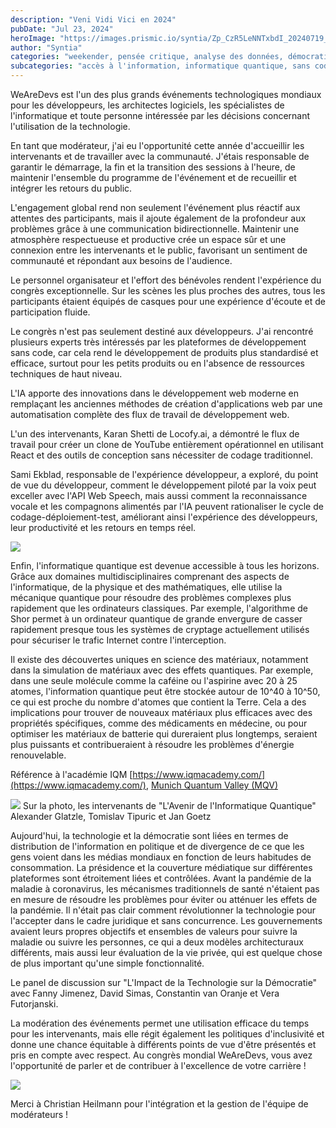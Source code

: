 ```yaml
---
description: "Veni Vidi Vici en 2024"
pubDate: "Jul 23, 2024"
heroImage: "https://images.prismic.io/syntia/Zp_CzR5LeNNTxbdI_20240719_101342.jpg?auto=format,compress"
author: "Syntia"
categories: "weekender, pensée critique, analyse des données, démocratie, congrès, wearedevs"
subcategories: "accès à l'information, informatique quantique, sans code, développement piloté par la voix, science"
---
```


WeAreDevs est l'un des plus grands événements technologiques mondiaux pour les développeurs, les architectes logiciels, les spécialistes de l'informatique et toute personne intéressée par les décisions concernant l'utilisation de la technologie.

En tant que modérateur, j'ai eu l'opportunité cette année d'accueillir les intervenants et de travailler avec la communauté. J'étais responsable de garantir le démarrage, la fin et la transition des sessions à l'heure, de maintenir l'ensemble du programme de l'événement et de recueillir et intégrer les retours du public.

L'engagement global rend non seulement l'événement plus réactif aux attentes des participants, mais il ajoute également de la profondeur aux problèmes grâce à une communication bidirectionnelle. Maintenir une atmosphère respectueuse et productive crée un espace sûr et une connexion entre les intervenants et le public, favorisant un sentiment de communauté et répondant aux besoins de l'audience.

Le personnel organisateur et l'effort des bénévoles rendent l'expérience du congrès exceptionnelle. Sur les scènes les plus proches des autres, tous les participants étaient équipés de casques pour une expérience d'écoute et de participation fluide.

Le congrès n'est pas seulement destiné aux développeurs. J'ai rencontré plusieurs experts très intéressés par les plateformes de développement sans code, car cela rend le développement de produits plus standardisé et efficace, surtout pour les petits produits ou en l'absence de ressources techniques de haut niveau.

L'IA apporte des innovations dans le développement web moderne en remplaçant les anciennes méthodes de création d'applications web par une automatisation complète des flux de travail de développement web.

L'un des intervenants, Karan Shetti de Locofy.ai, a démontré le flux de travail pour créer un clone de YouTube entièrement opérationnel en utilisant React et des outils de conception sans nécessiter de codage traditionnel.

Sami Ekblad, responsable de l'expérience développeur, a exploré, du point de vue du développeur, comment le développement piloté par la voix peut exceller avec l'API Web Speech, mais aussi comment la reconnaissance vocale et les compagnons alimentés par l'IA peuvent rationaliser le cycle de codage-déploiement-test, améliorant ainsi l'expérience des développeurs, leur productivité et les retours en temps réel.

![](https://images.prismic.io/syntia/Zp--Bx5LeNNTxbZu_20240719_101345.jpg?auto=format,compress)

Enfin, l'informatique quantique est devenue accessible à tous les horizons. Grâce aux domaines multidisciplinaires comprenant des aspects de l'informatique, de la physique et des mathématiques, elle utilise la mécanique quantique pour résoudre des problèmes complexes plus rapidement que les ordinateurs classiques. Par exemple, l'algorithme de Shor permet à un ordinateur quantique de grande envergure de casser rapidement presque tous les systèmes de cryptage actuellement utilisés pour sécuriser le trafic Internet contre l'interception.

Il existe des découvertes uniques en science des matériaux, notamment dans la simulation de matériaux avec des effets quantiques. Par exemple, dans une seule molécule comme la caféine ou l'aspirine avec 20 à 25 atomes, l'information quantique peut être stockée autour de 10^40 à 10^50, ce qui est proche du nombre d'atomes que contient la Terre. Cela a des implications pour trouver de nouveaux matériaux plus efficaces avec des propriétés spécifiques, comme des médicaments en médecine, ou pour optimiser les matériaux de batterie qui dureraient plus longtemps, seraient plus puissants et contribueraient à résoudre les problèmes d'énergie renouvelable.

Référence à l'académie IQM [https://www.iqmacademy.com/](https://www.iqmacademy.com/), [Munich Quantum Valley (MQV)](https://www.munich-quantum-valley.de/)

![](https://images.prismic.io/syntia/Zp-uEB5LeNNTxbO9_20240719_101347.jpg?auto=format,compress)
Sur la photo, les intervenants de "L'Avenir de l'Informatique Quantique" Alexander Glatzle, Tomislav Tipuric et Jan Goetz

Aujourd'hui, la technologie et la démocratie sont liées en termes de distribution de l'information en politique et de divergence de ce que les gens voient dans les médias mondiaux en fonction de leurs habitudes de consommation. La présidence et la couverture médiatique sur différentes plateformes sont étroitement liées et contrôlées.
Avant la pandémie de la maladie à coronavirus, les mécanismes traditionnels de santé n'étaient pas en mesure de résoudre les problèmes pour éviter ou atténuer les effets de la pandémie. Il n'était pas clair comment révolutionner la technologie pour l'accepter dans le cadre juridique et sans concurrence. Les gouvernements avaient leurs propres objectifs et ensembles de valeurs pour suivre la maladie ou suivre les personnes, ce qui a deux modèles architecturaux différents, mais aussi leur évaluation de la vie privée, qui est quelque chose de plus important qu'une simple fonctionnalité.

Le panel de discussion sur "L'Impact de la Technologie sur la Démocratie" avec Fanny Jimenez, David Simas, Constantin van Oranje et Vera Futorjanski.

La modération des événements permet une utilisation efficace du temps pour les intervenants, mais elle régit également les politiques d'inclusivité et donne une chance équitable à différents points de vue d'être présentés et pris en compte avec respect.
Au congrès mondial WeAreDevs, vous avez l'opportunité de parler et de contribuer à l'excellence de votre carrière !

![](https://images.prismic.io/syntia/Zp-8eB5LeNNTxbY4_1000009005.jpg?auto=format,compress)

Merci à Christian Heilmann pour l'intégration et la gestion de l'équipe de modérateurs !
